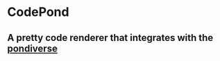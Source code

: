 # CodePond

## A pretty code renderer that integrates with the [pondiverse](https://pondiverse.com/)
